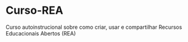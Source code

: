 # Curso-REA
Curso autoinstrucional sobre como criar, usar e compartilhar Recursos Educacionais Abertos (REA)
